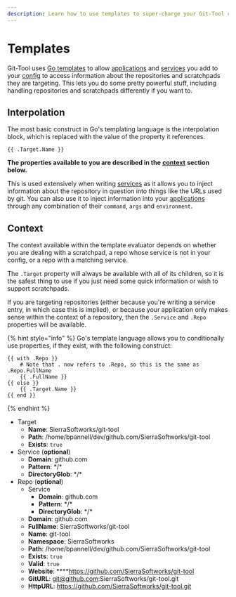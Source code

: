```yaml
---
description: Learn how to use templates to super-charge your Git-Tool configuration.
---
```


# Templates

Git-Tool uses [Go templates](https://golang.org/pkg/text/template/) to allow [applications](apps.md) and [services](services.md) you add to your [config](overview.md) to access information about the repositories and scratchpads they are targeting. This lets you do some pretty powerful stuff, including handling repositories and scratchpads differently if you want to.

## Interpolation

The most basic construct in Go's templating language is the interpolation block, which is replaced with the value of the property it references.

```text
{{ .Target.Name }}
```

**The properties available to you are described in the** [**context**](templates.md#context) **section below.**

This is used extensively when writing [services](services.md) as it allows you to inject information about the repository in question into things like the URLs used by git. You can also use it to inject information into your [applications](apps.md) through any combination of their `command`, `args` and `environment`.

## Context

The context available within the template evaluator depends on whether you are dealing with a scratchpad, a repo whose service is not in your config, or a repo with a matching service.

The `.Target` property will always be available with all of its children, so it is the safest thing to use if you just need some quick information or wish to support scratchpads.

If you are targeting repositories \(either because you're writing a service entry, in which case this is implied\), or because your application only makes sense within the context of a repository, then the `.Service` and `.Repo` properties will be available.

{% hint style="info" %}
Go's template language allows you to conditionally use properties, if they exist, with the following construct:

```text
{{ with .Repo }}
    # Note that . now refers to .Repo, so this is the same as .Repo.FullName
    {{ .FullName }}
{{ else }}
    {{ .Target.Name }}
{{ end }}
```
{% endhint %}

* Target
  * **Name**: SierraSoftworks/git-tool
  * **Path**: /home/bpannell/dev/github.com/SierraSoftworks/git-tool
  * **Exists**: `true`
* Service \(**optional**\)
  * **Domain**: github.com
  * **Pattern**: \*/\*
  * **DirectoryGlob**: \*/\*
* Repo \(**optional**\)
  * Service
    * **Domain**: github.com
    * **Pattern**: \*/\*
    * **DirectoryGlob**: \*/\*
  * **Domain**: github.com
  * **FullName**: SierraSoftworks/git-tool
  * **Name**: git-tool
  * **Namespace**: SierraSoftworks
  * **Path**: /home/bpannell/dev/github.com/SierraSoftworks/git-tool
  * **Exists**: `true`
  * **Valid**: `true`
  * **Website**: ****https://github.com/SierraSoftworks/git-tool
  * **GitURL**: git@github.com:SierraSoftworks/git-tool.git
  * **HttpURL**: https://github.com/SierraSoftworks/git-tool.git

